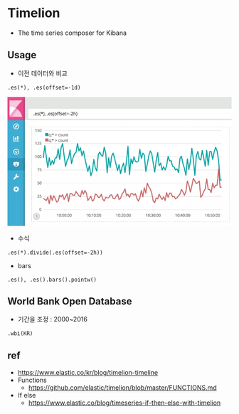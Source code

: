 # Timelion
* The time series composer for Kibana

## Usage
* 이전 데이터와 비교
```
.es(*), .es(offset=-1d)
```
<img src="images/timelion-01-offset.webp" alt="offset">

* 수식
```
.es(*).divide(.es(offset=-2h))
```

* bars
```
.es(), .es().bars().pointw()
```

## World Bank Open Database
* 기간을 조정 : 2000~2016
```
.wbi(KR)
```

## ref
* https://www.elastic.co/kr/blog/timelion-timeline
* Functions
  * https://github.com/elastic/timelion/blob/master/FUNCTIONS.md
* If else
  * https://www.elastic.co/blog/timeseries-if-then-else-with-timelion

